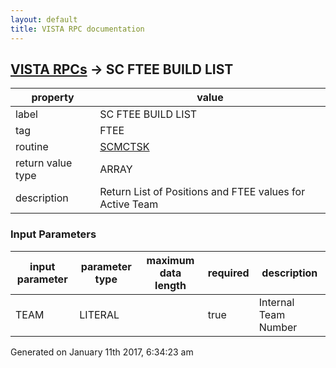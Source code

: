 ```yaml
---
layout: default
title: VISTA RPC documentation
---
```




## [VISTA RPCs](TableOfContent.md) &#8594; SC FTEE BUILD LIST 

 property | value 
--- | --- 
 label | SC FTEE BUILD LIST
 tag | FTEE
 routine | [SCMCTSK](http://code.osehra.org/dox/Routine_SCMCTSK_source.html)
 return value type | ARRAY
 description | Return List of Positions and FTEE values for  Active Team

### Input Parameters

| input parameter | parameter type | maximum data length | required | description | 
| --- | --- | --- | --- | --- | 
| TEAM | LITERAL |  | true | Internal Team Number | 




Generated on January 11th 2017, 6:34:23 am